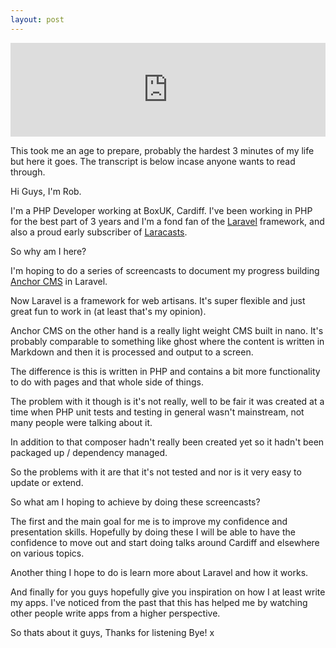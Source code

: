 ```yaml
---
layout: post
---
```


<iframe name='quickcast' src='http://quick.as/embed/gdb8u79y' scrolling='no' frameborder='0' width='100%' allowfullscreen></iframe><script>!function(){function n(){var n=document.getElementsByName('quickcast')
for(var e in n){var t=n[e].offsetWidth
n[e].height=t/1.60+'px'}}n(),window.onresize=n,window.addEventListener('message',function(n){if(n.data.indexOf('//quick.as/') != -1)window.location.href=n.data},!1)}()
</script>

<p>This took me an age to prepare, probably the hardest 3 minutes of my life but here it goes. The transcript is below incase anyone wants to read through.</p>
<p>Hi Guys, I'm Rob.</p>
<p>I'm a PHP Developer working at BoxUK, Cardiff.
I've been working in PHP for the best part of 3 years and I'm a fond fan of the <a href="http://laravel.com/">Laravel</a> framework, and also a proud early subscriber of <a href="http://laracasts.com">Laracasts</a>.</p>
<p>So why am I here?</p>
<p>I'm hoping to do a series of screencasts to document my progress building <a href="http://anchorcms.com">Anchor CMS</a> in Laravel.</p>
<p>Now Laravel is a framework for web artisans. It's super flexible and just great fun to work in (at least that's my opinion).</p>
<p>Anchor CMS on the other hand is a really light weight CMS built in nano. It's probably comparable to something like ghost where the content is written in Markdown and then it is processed and output to a screen.</p>
<p>The difference is this is written in PHP and contains a bit more functionality to do with pages and that whole side of things.</p>
<p>The problem with it though is it's not really, well to be fair it was created at a time when PHP unit tests and testing in general wasn't mainstream, not many people were talking about it. </p>
<p>In addition to that composer hadn't really been created yet so it hadn't been packaged up / dependency managed.</p>
<p>So the problems with it are that it's not tested and nor is it very easy to update or extend. </p>
<p>So what am I hoping to achieve by doing these screencasts?</p>
<p>The first and the main goal for me is to improve my confidence and presentation skills. Hopefully by doing these I will be able to have the confidence to move out and start doing talks around Cardiff and elsewhere on various topics.</p>
<p>Another thing I hope to do is learn more about Laravel and how it works.</p>
<p>And finally for you guys hopefully give you inspiration on how I at least write my apps. I've noticed from the past that this has helped me by watching other people write apps from a higher perspective.</p>
<p>So thats about it guys,
Thanks for listening
Bye!
x</p>

